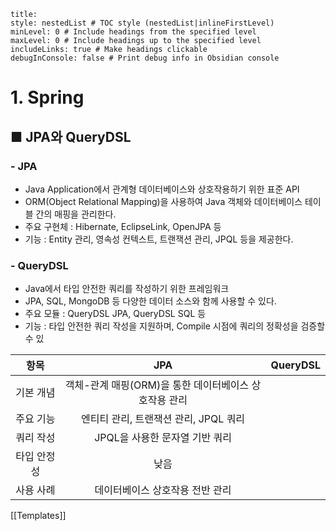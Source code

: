 ```table-of-contents
title: 
style: nestedList # TOC style (nestedList|inlineFirstLevel)
minLevel: 0 # Include headings from the specified level
maxLevel: 0 # Include headings up to the specified level
includeLinks: true # Make headings clickable
debugInConsole: false # Print debug info in Obsidian console
```

# 1. Spring
## ■ JPA와 QueryDSL

### - JPA
- Java Application에서 관계형 데이터베이스와 상호작용하기 위한 표준 API
- ORM(Object Relational Mapping)을 사용하여 Java 객체와 데이터베이스 테이블 간의 매핑을 관리한다.
- 주요 구현체 : Hibernate, EclipseLink, OpenJPA 등
- 기능 : Entity 관리, 영속성 컨텍스트, 트랜잭션 관리, JPQL 등을 제공한다.

### - QueryDSL
- Java에서 타입 안전한 쿼리를 작성하기 위한 프레임워크
- JPA, SQL, MongoDB 등 다양한 데이터 소스와 함께 사용할 수 있다.
- 주요 모듈 : QueryDSL JPA, QueryDSL SQL 등
- 기능 : 타입 안전한 쿼리 작성을 지원하며, Compile 시점에 쿼리의 정확성을 검증할 수 있

|   항목   |               JPA                | QueryDSL |
| :----: | :------------------------------: | :------: |
| 기본 개념  | 객체-관계 매핑(ORM)을 통한 데이터베이스 상호작용 관리 |          |
| 주요 기능  |     엔티티 관리, 트랜잭션 관리, JPQL 쿼리     |          |
| 쿼리 작성  |       JPQL을 사용한 문자열 기반 쿼리        |          |
| 타입 안정성 |                낮음                |          |
| 사용 사례  |        데이터베이스 상호작용 전반 관리         |          |



[[Templates]]
